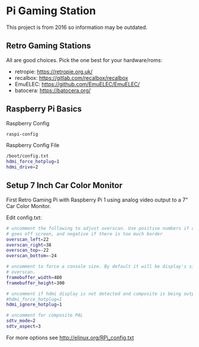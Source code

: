# Pi Gaming Station

This project is from 2016 so information may be outdated.

## Retro Gaming Stations

All are good choices. Pick the one best for your hardware/roms:

- retropie: <https://retropie.org.uk/>
- recalbox: <https://gitlab.com/recalbox/recalbox>
- EmuELEC: <https://github.com/EmuELEC/EmuELEC/>
- batocera: <https://batocera.org/>

## Raspberry Pi Basics

Raspberry Config

 ```sh
raspi-config
```

Raspberry Config File

 ```sh
/boot/config.txt
hdmi_force_hotplug=1
hdmi_drive=2
```

## Setup 7 Inch Car Color Monitor

First Retro Gaming Pi with Raspberry Pi 1 using analog video output to a 7" Car Color Monitor.

Edit config.txt:

 ```sh
# uncomment the following to adjust overscan. Use positive numbers if console
# goes off screen, and negative if there is too much border
overscan_left=22
overscan_right=38
overscan_top=-22
overscan_bottom=-24

# uncomment to force a console size. By default it will be display's size minus
# overscan.
framebuffer_width=480
framebuffer_height=300

# uncomment if hdmi display is not detected and composite is being output
#hdmi_force_hotplug=1
hdmi_ignore_hotplug=1

# uncomment for composite PAL
sdtv_mode=2
sdtv_aspect=3
```

For more options see <http://elinux.org/RPi_config.txt>
